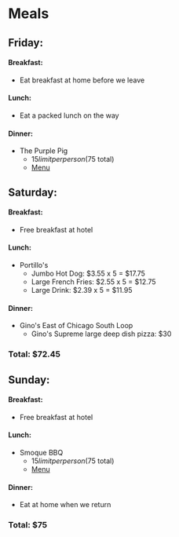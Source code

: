 # Meals
## Friday:
#### Breakfast:
* Eat breakfast at home before we leave
#### Lunch:
* Eat a packed lunch on the way
#### Dinner:
* The Purple Pig
  * $15 limit per person ($75 total)
  * [Menu](https://thepurplepigchicago.com/wp-content/uploads/2016/08/The-Purple-Pig-Catering-Brochure-10-5-16_PROOF-3.pdf)
  
## Saturday:
#### Breakfast:
* Free breakfast at hotel
#### Lunch:
* Portillo's
  * Jumbo Hot Dog: $3.55 x 5 = $17.75
  * Large French Fries: $2.55 x 5 = $12.75
  * Large Drink: $2.39 x 5 = $11.95
#### Dinner:
* Gino's East of Chicago South Loop
  * Gino's Supreme large deep dish pizza: $30
### Total: $72.45
## Sunday:
#### Breakfast:
  * Free breakfast at hotel
#### Lunch:
* Smoque BBQ
  * $15 limit per person ($75 total)
  * [Menu](http://www.smoquebbq.com/smoque_menu.pdf)
#### Dinner:
* Eat at home when we return
### Total: $75
